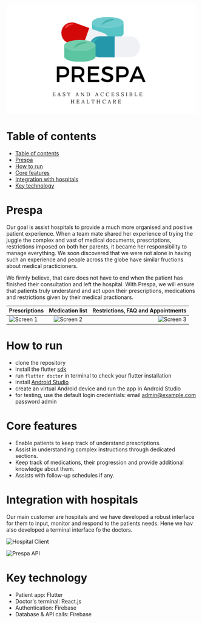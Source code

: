 <img src="img/prespa-banner.png" alt="Prespa Banner" width="500">

# Table of contents
- [Table of contents](#table-of-contents)
- [Prespa](#prespa)
- [How to run](#how-to-run)
- [Core features](#core-features)
- [Integration with hospitals](#integration-with-hospitals)
- [Key technology](#key-technology)

# Prespa
Our goal is assist hospitals to provide a much more organised and positive patient experience. When a team mate shared her experience of trying the juggle the complex and vast of medical documents, prescriptions, restrictions imposed on both her parents, it became her responsibility to manage everything. We soon discovered that we were not alone in having such an experience and people across the globe have similar fructions about medical practicioners. 

We firmly believe, that care does not have to end when the patient has finished their consultation and left the hospital. With Prespa, we will ensure that patients truly understand and act upon their prescriptions, medications and restrictions given by their medical practionars. 



| Prescriptions        | Medication list   | Restrictions, FAQ and Appointments   |
| ------------- |:-------------:| -----:|
| ![Screen 1](img/prespa-prescription.gif)    | ![Screen 2](img/prespa-medication.gif) | ![Screen 3](img/prespa-restrictions-faq-appointments.gif) |

# How to run
* clone the repository
* install the flutter [sdk](https://flutter.dev/docs/get-started/install)
* run `flutter doctor` in terminal to check your flutter installation
* install [Android Studio](https://developer.android.com/studio/install)
* create an virtual Android device and run the app in Android Studio
* for testing, use the default login credentials: email admin@example.com password admin

# Core features 
- Enable patients to keep track of understand prescriptions. 
- Assist in understanding complex instructions through dedicated sections. 
- Keep track of medications, their progression and provide additional knowledge about them.
- Assists with follow-up schedules if any. 


# Integration with hospitals
Our main customer are hospitals and we have developed a robust interface for them to input, monitor and respond to the patients needs. Hene we hav also developed a terminal interface fo the doctors. 


![Hospital Client](img/prespa-doctor-client.gif)



![Prespa API](img/prespa-api.gif)


# Key technology

- Patient app: Flutter 
- Doctor's terminal: React.js 
- Authentication: Firebase 
- Database & API calls: Firebase
